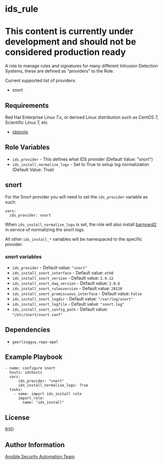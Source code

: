 ids_rule
===========

# This content is currently under development and should not be considered production ready

A role to manage rules and signatures for many different Intrusion Detection
Systems, these are defined as "providers" to the Role.

Current supported list of providers:
* snort

Requirements
------------

Red Hat Enterprise Linux 7.x, or derived Linux distribution such as CentOS 7,
Scientific Linux 7, etc

* [idstools](https://idstools.readthedocs.io/en/latest/)

Role Variables
--------------

* `ids_provider` - This defines what IDS provider (Default Value: "snort")
* `ids_install_normalize_logs` - Set to True to setup log normalization
  (Default Value: True)

## snort

For the Snort provider you will need to set the `ids_provider` variable
as such:

    vars:
      ids_provider: snort

When `ids_install_normalize_logs` is set, the role will also install
[barnyard2](https://github.com/firnsy/barnyard2) in service of normalizing the
snort logs.

All other `ids_install_*` variables will be namespaced to the specific provider.

### snort variables

* `ids_provider` - Default value: `"snort"`
* `ids_install_snort_interface` - Default value: `eth0`
* `ids_install_snort_version` - Default value: `2.9.12`
* `ids_install_snort_daq_version` - Default value: `2.0.6`
* `ids_install_snort_rulesversion` - Default value: `29120`
* `ids_install_snort_promiscuous_interface` - Default value: `False`
* `ids_install_snort_logdir` - Default value: `"/var/log/snort"`
* `ids_install_snort_logfile` - Default value: `"snort.log"`
* `ids_install_snort_config_path` - Default value: `"/etc/snort/snort.conf"`


Dependencies
------------

* `geerlingguy.repo-epel`


Example Playbook
----------------

    - name: configure snort
      hosts: idshosts
      vars:
          ids_provider: "snort"
          ids_install_normalize_logs: True
      tasks:
        - name: import ids_install role
          import_role:
            name: "ids_install"

License
-------

BSD

Author Information
------------------

[Ansible Security Automation Team](https://github.com/ansible-security)
